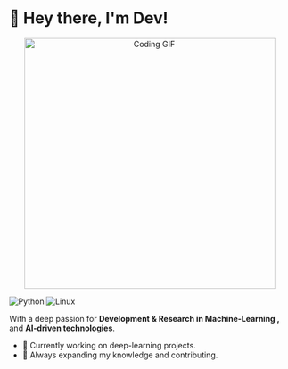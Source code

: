 # 👋 Hey there, I'm Dev!

<p align="center">
  <img src="https://www.google.com/url?sa=i&url=https%3A%2F%2Fwww.pinterest.com%2Fpin%2Fcomputer-animated-gif--501377370990942102%2F&psig=AOvVaw2KphXhDUH325h6gKehrhVC&ust=1741715364878000&source=images&cd=vfe&opi=89978449&ved=0CBMQjRxqFwoTCJCausmJgIwDFQAAAAAdAAAAABAE" alt="Coding GIF" width="450">
</p>


![Python](https://img.shields.io/badge/Code-Python-informational?style=flat&logo=python&color=3776AB)
![Linux](https://img.shields.io/badge/System-Linux-informational?style=flat&logo=linux&color=FCC624)


With a deep passion for **Development & Research in Machine-Learning ,** and **AI-driven technologies**.
- 🔭 Currently working on deep-learning projects.
- 🌱 Always expanding my knowledge and contributing.
